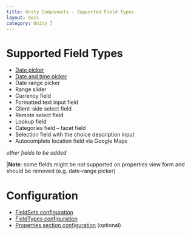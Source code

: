 ```yaml
---
title: Unity Components - Supported Field Types
layout: docs
category: Unity 7
---
```


# Supported Field Types

- [Date picker](../field/date-picker)
- [Date and time picker](../field/datetime-picker)
- Date range picker
- Range slider 
- Currency field
- Formatted text input field 
- Client-side select field
- Remote select field
- Lookup field 
- Categories field – facet field
- Selection field with the choice description input
- Autocomplete location field via Google Maps

*other fields to be added*

|**Note**: some fields might be not supported on properties view form and should be removed (e.g. date-range picker)

# Configuration

- [FieldSets configuration](../../configuration/tags-list/fieldsets-tag)
- [FieldTypes configuration](../../configuration/tags-list/fieldtypes-tag)
- [Properties section configuration](../../configuration/tags-list/properties-tag) (optional)